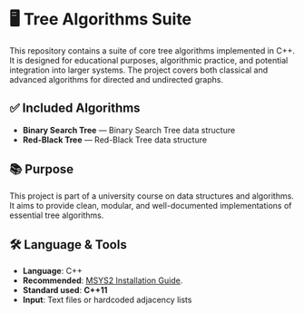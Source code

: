 # 🖥️ Tree Algorithms Suite

This repository contains a suite of core tree algorithms implemented in C++. It is designed for educational purposes, algorithmic practice, and potential integration into larger systems. The project covers both classical and advanced algorithms for directed and undirected graphs.

## ✅ Included Algorithms

- **Binary Search Tree** — Binary Search Tree data structure
- **Red-Black Tree** — Red-Black Tree data structure

## 📚 Purpose

This project is part of a university course on data structures and algorithms. It aims to provide clean, modular, and well-documented implementations of essential tree algorithms.

## 🛠️ Language & Tools

- **Language**: C++
- **Recommended**: [MSYS2 Installation Guide](https://www.msys2.org/).
- **Standard used**: **C++11**
- **Input**: Text files or hardcoded adjacency lists

